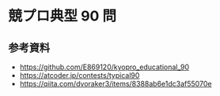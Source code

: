 # 競プロ典型 90 問

## 参考資料

- <https://github.com/E869120/kyopro_educational_90>
- <https://atcoder.jp/contests/typical90>
- <https://qiita.com/dvoraker3/items/8388ab6e1dc3af55070e>
